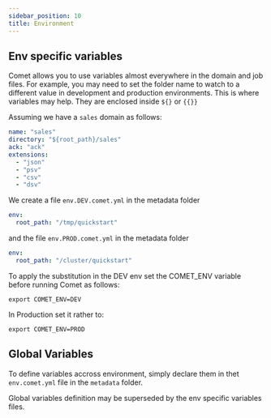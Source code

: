 ```yaml
---
sidebar_position: 10
title: Environment
---
```


## Env specific variables

Comet allows you to use variables almost everywhere in the domain and job files.
For example, you may need to set the folder name to watch to a different value
in development and production environments. This is where variables may help. They are enclosed inside 
`${}` or `{{}}`

Assuming we have a `sales` domain as follows:
```yaml
name: "sales"
directory: "${root_path}/sales"
ack: "ack"
extensions:
  - "json"
  - "psv"
  - "csv"
  - "dsv"
```

We create a file `env.DEV.comet.yml` in the metadata folder 

```yaml
env:
  root_path: "/tmp/quickstart"
```

and the file `env.PROD.comet.yml` in the metadata folder

```yaml
env:
  root_path: "/cluster/quickstart"
```

To apply the substitution in the DEV env set the COMET_ENV variable before running Comet as follows:

```shell
export COMET_ENV=DEV
```

In Production set it rather to:

```shell
export COMET_ENV=PROD
```

## Global Variables
To define variables accross environment, simply declare them in thet `env.comet.yml` file in the `metadata` folder.

Global variables definition may be superseded by the env specific variables files.  

